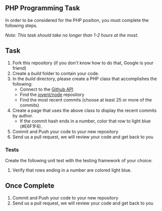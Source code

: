 ## PHP Programming Task

In order to be considered for the PHP position, you must complete the following steps.

*Note: This task should take no longer than 1-2 hours at the most.*


## Task

1. Fork this repository (if you don't know how to do that, Google is your friend)
2. Create a *build* folder to contain your code.
3. In the *build* directory, please create a PHP class that accomplishes the following:
	- Connect to the [Github API](http://developer.github.com/)
	- Find the [joyent/node](https://github.com/joyent/node) repository
	- Find the most recent commits (choose at least 25 or more of the commits)
4. Create a page that uses the above class to display the recent commits by author.
	- If the commit hash ends in a number, color that row to light blue (#E6F1F6).
5. Commit and Push your code to your new repository
6. Send us a pull request, we will review your code and get back to you

### Tests

Create the following unit test with the testing framework of your choice:
  1.  Verify that rows ending in a number are colored light blue.

## Once Complete
1. Commit and Push your code to your new repository
2. Send us a pull request, we will review your code and get back to you